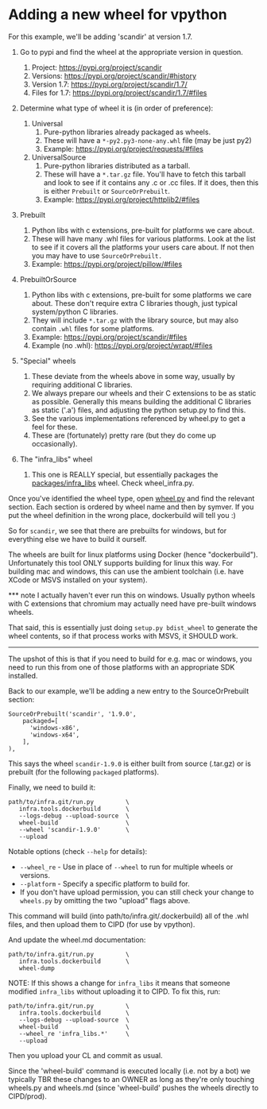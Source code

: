 # Adding a new wheel for vpython

For this example, we'll be adding 'scandir' at version 1.7.

1. Go to pypi and find the wheel at the appropriate version in question.
   1. Project: https://pypi.org/project/scandir
   1. Versions: https://pypi.org/project/scandir/#history
   1. Version 1.7: https://pypi.org/project/scandir/1.7/
   1. Files for 1.7: https://pypi.org/project/scandir/1.7/#files

1. Determine what type of wheel it is (in order of preference):
   1. Universal
      1. Pure-python libraries already packaged as wheels.
      1. These will have a `*-py2.py3-none-any.whl` file (may be just py2)
      1. Example: https://pypi.org/project/requests/#files
   1. UniversalSource
      1. Pure-python libraries distributed as a tarball.
      1. These will have a `*.tar.gz` file. You'll have to fetch this tarball
         and look to see if it contains any .c or .cc files. If it does, then
         this is either `Prebuilt` or `SourceOrPrebuilt`.
      1. Example: https://pypi.org/project/httplib2/#files
  1. Prebuilt
      1. Python libs with c extensions, pre-built for platforms we care about.
      1. These will have many .whl files for various platforms. Look at the list
         to see if it covers all the platforms your users care about. If not
         then you may have to use `SourceOrPrebuilt.`
      1. Example: https://pypi.org/project/pillow/#files
  1. PrebuiltOrSource
      1. Python libs with c extensions, pre-built for some platforms we care
         about. These don't require extra C libraries though, just typical
         system/python C libraries.
      1. They will include `*.tar.gz` with the library source, but may also
         contain `.whl` files for some platforms.
      1. Example: https://pypi.org/project/scandir/#files
      1. Example (no .whl): https://pypi.org/project/wrapt/#files
  1. "Special" wheels
      1. These deviate from the wheels above in some way, usually by requiring
         additional C libraries.
      1. We always prepare our wheels and their C extensions to be as static as
         possible. Generally this means building the additional C libraries as
         static ('.a') files, and adjusting the python setup.py to find this.
      1. See the various implementations referenced by wheel.py to get a feel
         for these.
      1. These are (fortunately) pretty rare (but they do come up occasionally).
  1. The "infra_libs" wheel
      1. This one is REALLY special, but essentially packages the
         [packages/infra_libs](/packages/infra_libs) wheel. Check
         wheel_infra.py.


Once you've identified the wheel type, open [wheel.py](./wheel.py) and find the
relevant section. Each section is ordered by wheel name and then by symver. If
you put the wheel definition in the wrong place, dockerbuild will tell you :)

So for `scandir`, we see that there are prebuilts for windows, but for
everything else we have to build it ourself.

The wheels are built for linux platforms using Docker (hence "dockerbuild").
Unfortunately this tool ONLY supports building for linux this way. For building
mac and windows, this can use the ambient toolchain (i.e. have XCode or MSVS
installed on your system).

*** note
I actually haven't ever run this on windows. Usually python wheels with
C extensions that chromium may actually need have pre-built windows wheels.

That said, this is essentially just doing `setup.py bdist_wheel` to generate the
wheel contents, so if that process works with MSVS, it SHOULD work.
***

The upshot of this is that if you need to build for e.g. mac or windows, you
need to run this from one of those platforms with an appropriate SDK installed.

Back to our example, we'll be adding a new entry to the SourceOrPrebuilt
section:

    SourceOrPrebuilt('scandir', '1.9.0',
        packaged=[
          'windows-x86',
          'windows-x64',
        ],
    ),

This says the wheel `scandir-1.9.0` is either built from source (.tar.gz) or is
prebuilt (for the following `packaged` platforms).

Finally, we need to build it:

    path/to/infra.git/run.py         \
       infra.tools.dockerbuild       \
       --logs-debug --upload-source  \
       wheel-build                   \
       --wheel 'scandir-1.9.0'       \
       --upload

Notable options (check `--help` for details):
  * `--wheel_re` - Use in place of `--wheel` to run for multiple wheels or
    versions.
  * `--platform` - Specify a specific platform to build for.
  * If you don't have upload permission, you can still check your change to
    `wheels.py` by omitting the two "upload" flags above.

This command will build (into path/to/infra.git/.dockerbuild) all of the .whl
files, and then upload them to CIPD (for use by vpython).

And update the wheel.md documentation:

    path/to/infra.git/run.py         \
       infra.tools.dockerbuild       \
       wheel-dump

NOTE: If this shows a change for `infra_libs` it means that someone modified
`infra_libs` without uploading it to CIPD. To fix this, run:

    path/to/infra.git/run.py         \
       infra.tools.dockerbuild       \
       --logs-debug --upload-source  \
       wheel-build                   \
       --wheel_re 'infra_libs.*'     \
       --upload

Then you upload your CL and commit as usual.

Since the 'wheel-build' command is executed locally (i.e. not by a bot) we
typically TBR these changes to an OWNER as long as they're only touching
wheels.py and wheels.md (since 'wheel-build' pushes the wheels directly to
CIPD/prod).

